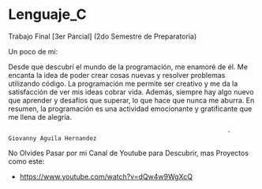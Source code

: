 # Lenguaje_C
Trabajo Final [3er Parcial] (2do Semestre de Preparatoria)

Un poco de mi:

Desde que descubrí el mundo de la programación, me enamoré de él. 
Me encanta la idea de poder crear cosas nuevas y resolver problemas utilizando código. 
La programación me permite ser creativo y me da la satisfacción de ver mis ideas cobrar vida.
Además, siempre hay algo nuevo que aprender y desafíos que superar, lo que hace que nunca me aburra.
En resumen, la programación es una actividad emocionante y gratificante que me llena de alegría.
                                                                  
                                                                  - Giovanny Aguila Hernandez 

No Olvides Pasar por mi Canal de Youtube para Descubrir, mas Proyectos como este:
- https://www.youtube.com/watch?v=dQw4w9WgXcQ
